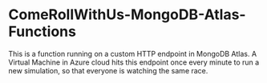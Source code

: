 # ComeRollWithUs-MongoDB-Atlas-Functions

This is a function running on a custom HTTP endpoint in MongoDB Atlas. A Virtual Machine in Azure cloud hits this endpoint once every minute to run a new simulation, so that everyone is watching the same race.
